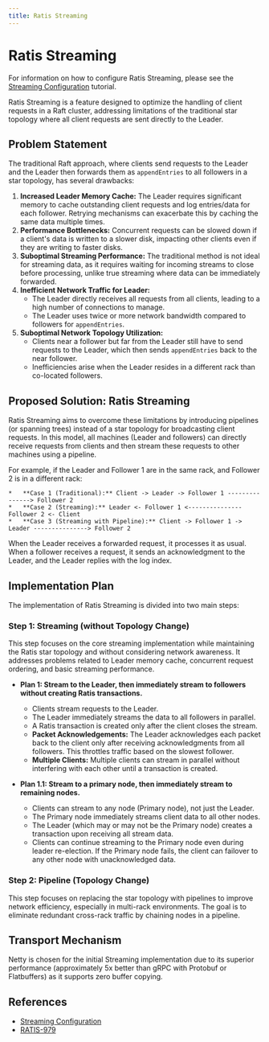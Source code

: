 ```yaml
---
title: Ratis Streaming
---
```


# Ratis Streaming

For information on how to configure Ratis Streaming, please see the [Streaming Configuration](../tutorial/streaming-configuration.md) tutorial.

Ratis Streaming is a feature designed to optimize the handling of client requests in a Raft cluster, addressing limitations of the traditional star topology where all client requests are sent directly to the Leader.

## Problem Statement

The traditional Raft approach, where clients send requests to the Leader and the Leader then forwards them as `appendEntries` to all followers in a star topology, has several drawbacks:

1.  **Increased Leader Memory Cache:** The Leader requires significant memory to cache outstanding client requests and log entries/data for each follower. Retrying mechanisms can exacerbate this by caching the same data multiple times.
2.  **Performance Bottlenecks:** Concurrent requests can be slowed down if a client's data is written to a slower disk, impacting other clients even if they are writing to faster disks.
3.  **Suboptimal Streaming Performance:** The traditional method is not ideal for streaming data, as it requires waiting for incoming streams to close before processing, unlike true streaming where data can be immediately forwarded.
4.  **Inefficient Network Traffic for Leader:**
    *   The Leader directly receives all requests from all clients, leading to a high number of connections to manage.
    *   The Leader uses twice or more network bandwidth compared to followers for `appendEntries`.
5.  **Suboptimal Network Topology Utilization:**
    *   Clients near a follower but far from the Leader still have to send requests to the Leader, which then sends `appendEntries` back to the near follower.
    *   Inefficiencies arise when the Leader resides in a different rack than co-located followers.

## Proposed Solution: Ratis Streaming

Ratis Streaming aims to overcome these limitations by introducing pipelines (or spanning trees) instead of a star topology for broadcasting client requests. In this model, all machines (Leader and followers) can directly receive requests from clients and then stream these requests to other machines using a pipeline.

For example, if the Leader and Follower 1 are in the same rack, and Follower 2 is in a different rack:

```
*   **Case 1 (Traditional):** Client -> Leader -> Follower 1 ---------------> Follower 2
*   **Case 2 (Streaming):** Leader <- Follower 1 <--------------- Follower 2 <- Client
*   **Case 3 (Streaming with Pipeline):** Client -> Follower 1 -> Leader ---------------> Follower 2
```

When the Leader receives a forwarded request, it processes it as usual. When a follower receives a request, it sends an acknowledgment to the Leader, and the Leader replies with the log index.

## Implementation Plan

The implementation of Ratis Streaming is divided into two main steps:

### Step 1: Streaming (without Topology Change)

This step focuses on the core streaming implementation while maintaining the Ratis star topology and without considering network awareness. It addresses problems related to Leader memory cache, concurrent request ordering, and basic streaming performance.

*   **Plan 1: Stream to the Leader, then immediately stream to followers without creating Ratis transactions.**
    *   Clients stream requests to the Leader.
    *   The Leader immediately streams the data to all followers in parallel.
    *   A Ratis transaction is created only after the client closes the stream.
    *   **Packet Acknowledgements:** The Leader acknowledges each packet back to the client only after receiving acknowledgments from all followers. This throttles traffic based on the slowest follower.
    *   **Multiple Clients:** Multiple clients can stream in parallel without interfering with each other until a transaction is created.

*   **Plan 1.1: Stream to a primary node, then immediately stream to remaining nodes.**
    *   Clients can stream to any node (Primary node), not just the Leader.
    *   The Primary node immediately streams client data to all other nodes.
    *   The Leader (which may or may not be the Primary node) creates a transaction upon receiving all stream data.
    *   Clients can continue streaming to the Primary node even during leader re-election. If the Primary node fails, the client can failover to any other node with unacknowledged data.

### Step 2: Pipeline (Topology Change)

This step focuses on replacing the star topology with pipelines to improve network efficiency, especially in multi-rack environments. The goal is to eliminate redundant cross-rack traffic by chaining nodes in a pipeline.

## Transport Mechanism

Netty is chosen for the initial Streaming implementation due to its superior performance (approximately 5x better than gRPC with Protobuf or Flatbuffers) as it supports zero buffer copying.

## References

*   [Streaming Configuration](../tutorial/streaming-configuration.md)
*   [RATIS-979](https://issues.apache.org/jira/browse/RATIS-979)
